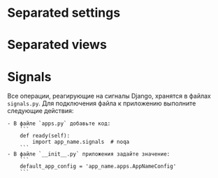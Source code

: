 # Separated settings

# Separated views

# Signals

Все операции, реагирующие на сигналы Django, хранятся в файлах `signals.py`. Для подключения файла к приложению выполните следующие действия:

    - В файле `apps.py` добавьте код:
        ```
        def ready(self):
            import app_name.signals  # noqa
        ```
    - В файле `__init__.py` приложения задайте значение:
        ```
        default_app_config = 'app_name.apps.AppNameConfig'
        ```